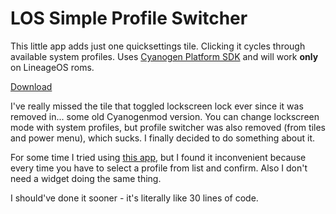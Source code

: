 # LOS Simple Profile Switcher
This little app adds just one quicksettings tile. Clicking it cycles through available system profiles. Uses [Cyanogen Platform SDK](https://github.com/CyanogenMod/cm_platform_sdk) and will work **only** on LineageOS roms.

[Download](https://github.com/szycikm/LOSSimpleProfileSwitcher/releases/download/1.0/LOSSimpleProfileSwitcher.apk)

I've really missed the tile that toggled lockscreen lock ever since it was removed in... some old Cyanogenmod version. You can change lockscreen mode with system profiles, but profile switcher was also removed (from tiles and power menu), which sucks. I finally decided to do something about it.

For some time I tried using [this app](https://forum.xda-developers.com/android/apps-games/app-profiles-quicksettings-tile-t3665913), but I found it inconvenient because every time you have to select a profile from list and confirm. Also I don't need a widget doing the same thing.

I should've done it sooner - it's literally like 30 lines of code.
